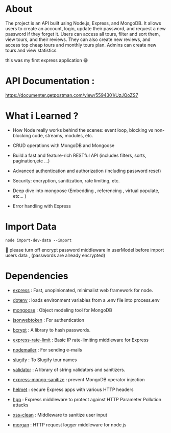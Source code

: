 # About

The project is an API built using Node.js, Express, and MongoDB. It allows users to create an account, login, update their password, and request a new password if they forget it. Users can access all tours, filter and sort them, view tours, and their reviews. They can also create new reviews, and access top cheap tours and monthly tours plan. Admins can create new tours and view statistics.

this was my first express application 😁


# API Documentation :

https://documenter.getpostman.com/view/5594301/UzJQoZS7


# What i Learned ?

- How Node really works behind the scenes: event loop, blocking vs non-blocking code, streams, modules, etc.

- CRUD operations with MongoDB and Mongoose

- Build a fast and feature-rich RESTful API (includes filters, sorts, pagination,etc ...)

- Advanced authentication and authorization (including password reset)

- Security: encryption, sanitization, rate limiting, etc.

- Deep dive into mongoose (Embedding , referencing , virtual populate, etc... )

- Error handling with Express

# Import Data

```
node import-dev-data --import
```

📌 please turn off encrypt password middleware in userModel before import users data , (passwords are already encrypted)

# Dependencies

- [express](https://www.npmjs.com/package/express) : Fast, unopinionated, minimalist web framework for node.

- [dotenv](https://www.npmjs.com/package/dotenv) : loads environment variables from a .env file into process.env

- [mongoose](https://www.npmjs.com/package/mongoose) : Object modeling tool for MongoDB

- [jsonwebtoken](https://www.npmjs.com/package/jsonwebtoken) : For authentication

- [bcrypt](https://www.npmjs.com/package/bcrypt) : A library to hash passwords.

- [express-rate-limit](https://www.npmjs.com/package/express-rate-limit) : Basic IP rate-limiting middleware for Express

- [nodemailer](https://www.npmjs.com/package/nodemailer) : For sending e-mails

- [slugify](https://www.npmjs.com/package/slugify) : To Slugify tour names

- [validator](https://www.npmjs.com/package/validator) : A library of string validators and sanitizers.

- [express-mongo-sanitize](https://www.npmjs.com/package/express-mongo-sanitize) : prevent MongoDB operator injection

- [helmet](https://www.npmjs.com/package/helmet) : secure Express apps with various HTTP headers

- [hpp](https://www.npmjs.com/package/hpp) : Express middleware to protect against HTTP Parameter Pollution attacks

- [xss-clean](https://www.npmjs.com/package/xss-clean) : Middleware to sanitize user input

- [morgan](https://www.npmjs.com/package/morgan) : HTTP request logger middleware for node.js
